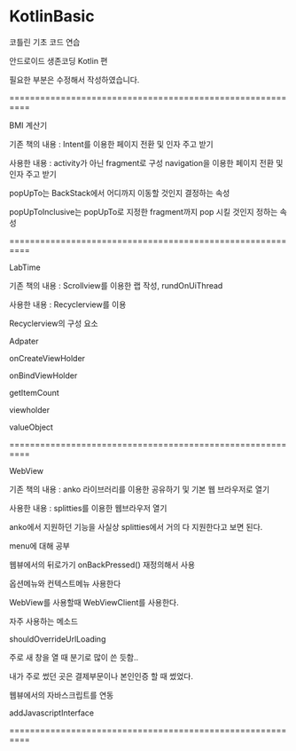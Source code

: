 # KotlinBasic
코틀린 기초 코드 연습

안드로이드 생존코딩 Kotlin 편 

필요한 부분은 수정해서 작성하였습니다.

==========================================================

BMI 계산기

기존 책의 내용 : Intent를 이용한 페이지 전환 및 인자 주고 받기

사용한 내용 : activity가 아닌 fragment로 구성 navigation을 이용한 페이지 전환 및 인자 주고 받기

popUpTo는 BackStack에서 어디까지 이동할 것인지 결정하는 속성

popUpToInclusive는 popUpTo로 지정한 fragment까지 pop 시킬 것인지 정하는 속성

==========================================================

LabTime

기존 책의 내용 : Scrollview를 이용한 랩 작성, rundOnUiThread

사용한 내용 : Recyclerview를 이용

Recyclerview의 구성 요소

Adpater

onCreateViewHolder

onBindViewHolder

getItemCount

viewholder

valueObject 

==========================================================

WebView

기존 책의 내용 : anko 라이브러리를 이용한 공유하기 및 기본 웹 브라우저로 열기

사용한 내용 : splitties를 이용한 웹브라우저 열기

anko에서 지원하던 기능을 사실상 splitties에서 거의 다 지원한다고 보면 된다.

menu에 대해 공부

웹뷰에서의 뒤로가기 onBackPressed() 재정의해서 사용

옵션메뉴와 컨텍스트메뉴 사용한다

WebView를 사용할때 WebViewClient를 사용한다.

자주 사용하는 메소드

shouldOverrideUrlLoading

주로 새 창을 열 때 분기로 많이 쓴 듯함..

내가 주로 썼던 곳은 결제부문이나 본인인증 할 때 썼었다.

웹뷰에서의 자바스크립트를 연동

addJavascriptInterface

==========================================================